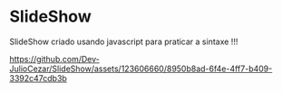 # SlideShow
SlideShow criado usando javascript para praticar a sintaxe !!!


https://github.com/Dev-JulioCezar/SlideShow/assets/123606660/8950b8ad-6f4e-4ff7-b409-3392c47cdb3b

